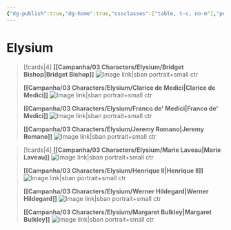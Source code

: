 ```yaml
---
{"dg-publish":true,"dg-home":true,"cssclasses":["table, t-c, no-m"],"permalink":"/campanha/home/","tags":["gardenEntry"],"dgPassFrontmatter":true}
---
```




# Elysium

> [!cards|4]
> **[[Campanha/03 Characters/Elysium/Bridget Bishop\|Bridget Bishop]]**
> ![Image link|sban portrait+small ctr](https://i.pinimg.com/originals/ac/89/4b/ac894b3b8b0eeb29bdcaaded29ba6565.jpg)
> 
> **[[Campanha/03 Characters/Elysium/Clarice de Medici\|Clarice de Medici]]**
>![Image link|sban portrait+small ctr](https://i.pinimg.com/originals/40/56/41/4056416a52471ae230e14a851a2b82af.jpg)
> 
> **[[Campanha/03 Characters/Elysium/Franco de' Medici\|Franco de' Medici]]**
> ![Image link|sban portrait+small ctr](https://i.pinimg.com/originals/ed/47/12/ed47127d5684721ed6b6e20084747b98.jpg)
> 
> **[[Campanha/03 Characters/Elysium/Jeremy Romano\|Jeremy Romano]]**
>![Image link|sban portrait+small ctr](https://i.pinimg.com/originals/0d/26/9b/0d269bc0b719b931b87769a54516ffcf.jpg)

> [!cards|4]
> **[[Campanha/03 Characters/Elysium/Marie Laveau\|Marie Laveau]]**
> ![Image link|sban portrait+small ctr](https://i.pinimg.com/564x/04/bc/18/04bc189a94f7a4eb3501d1df13ee139a.jpg)
> 
> **[[Campanha/03 Characters/Elysium/Henrique II\|Henrique II]]**
>![Image link|sban portrait+small ctr](https://64.media.tumblr.com/7a6fd2f4cc1e50998db9993fbb57a88b/tumblr_okzjhuGyDQ1rfhpsoo1_500.jpg)
> 
> **[[Campanha/03 Characters/Elysium/Werner Hildegard\|Werner Hildegard]]**
> ![Image link|sban portrait+small ctr](https://i.pinimg.com/originals/99/5e/cf/995ecf4b4be2d7b1c9ad77df05707f1e.jpg)
> 
> **[[Campanha/03 Characters/Elysium/Margaret Bulkley\|Margaret Bulkley]]**
>![Image link|sban portrait+small ctr](https://i.pinimg.com/564x/25/c4/05/25c4050395d876b0274233d572ee4c56.jpg)

